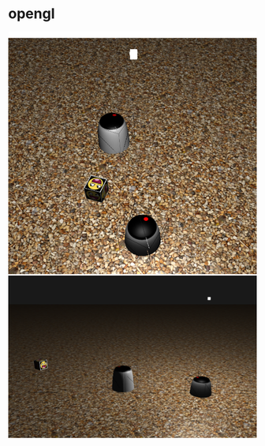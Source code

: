 # opengl

![Screenshot 1](https://raw.githubusercontent.com/jtvd78/opengl/master/images/1.png)
![Screenshot 2](https://raw.githubusercontent.com/jtvd78/opengl/master/images/2.png)
